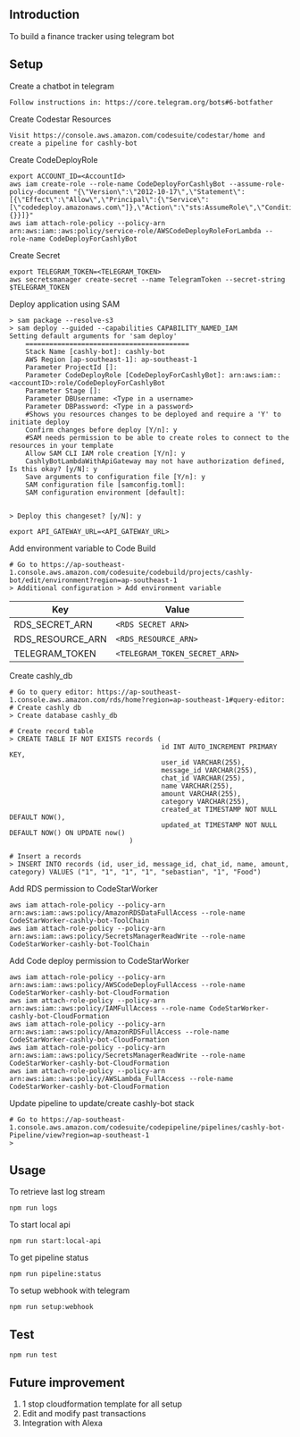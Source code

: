 ## Introduction

To build a finance tracker using telegram bot

## Setup 

Create a chatbot in telegram
```
Follow instructions in: https://core.telegram.org/bots#6-botfather
```

Create Codestar Resources
```
Visit https://console.aws.amazon.com/codesuite/codestar/home and create a pipeline for cashly-bot
```

Create CodeDeployRole
```
export ACCOUNT_ID=<AccountId>
aws iam create-role --role-name CodeDeployForCashlyBot --assume-role-policy-document "{\"Version\":\"2012-10-17\",\"Statement\":[{\"Effect\":\"Allow\",\"Principal\":{\"Service\":[\"codedeploy.amazonaws.com\"]},\"Action\":\"sts:AssumeRole\",\"Condition\":{}}]}"
aws iam attach-role-policy --policy-arn arn:aws:iam::aws:policy/service-role/AWSCodeDeployRoleForLambda --role-name CodeDeployForCashlyBot
```

Create Secret 
```
export TELEGRAM_TOKEN=<TELEGRAM_TOKEN>
aws secretsmanager create-secret --name TelegramToken --secret-string $TELEGRAM_TOKEN
```

Deploy application using SAM
```
> sam package --resolve-s3
> sam deploy --guided --capabilities CAPABILITY_NAMED_IAM
Setting default arguments for 'sam deploy'
	=========================================
	Stack Name [cashly-bot]: cashly-bot
	AWS Region [ap-southeast-1]: ap-southeast-1
	Parameter ProjectId []:
	Parameter CodeDeployRole [CodeDeployForCashlyBot]: arn:aws:iam::<accountID>:role/CodeDeployForCashlyBot
	Parameter Stage []:
	Parameter DBUsername: <Type in a username>
	Parameter DBPassword: <Type in a password>
	#Shows you resources changes to be deployed and require a 'Y' to initiate deploy
	Confirm changes before deploy [Y/n]: y
	#SAM needs permission to be able to create roles to connect to the resources in your template
	Allow SAM CLI IAM role creation [Y/n]: y
	CashlyBotLambdaWithApiGateway may not have authorization defined, Is this okay? [y/N]: y
	Save arguments to configuration file [Y/n]: y
	SAM configuration file [samconfig.toml]:
	SAM configuration environment [default]:


> Deploy this changeset? [y/N]: y

export API_GATEWAY_URL=<API_GATEWAY_URL>

```

Add environment variable to Code Build
```
# Go to https://ap-southeast-1.console.aws.amazon.com/codesuite/codebuild/projects/cashly-bot/edit/environment?region=ap-southeast-1
> Additional configuration > Add environment variable
```

| Key | Value |
|---|---|
| RDS_SECRET_ARN | `<RDS SECRET ARN>` | 
| RDS_RESOURCE_ARN | `<RDS_RESOURCE_ARN>` |
| TELEGRAM_TOKEN | `<TELEGRAM_TOKEN_SECRET_ARN>` |

Create cashly_db
```
# Go to query editor: https://ap-southeast-1.console.aws.amazon.com/rds/home?region=ap-southeast-1#query-editor:
# Create cashly db
> Create database cashly_db

# Create record table
> CREATE TABLE IF NOT EXISTS records (
                                      id INT AUTO_INCREMENT PRIMARY KEY,
                                      user_id VARCHAR(255),
                                      message_id VARCHAR(255),
                                      chat_id VARCHAR(255),
                                      name VARCHAR(255), 
                                      amount VARCHAR(255), 
                                      category VARCHAR(255),
                                      created_at TIMESTAMP NOT NULL DEFAULT NOW(),
                                      updated_at TIMESTAMP NOT NULL DEFAULT NOW() ON UPDATE now()
                              )

# Insert a records
> INSERT INTO records (id, user_id, message_id, chat_id, name, amount, category) VALUES ("1", "1", "1", "1", "sebastian", "1", "Food")
```

Add RDS permission to CodeStarWorker
```
aws iam attach-role-policy --policy-arn arn:aws:iam::aws:policy/AmazonRDSDataFullAccess --role-name CodeStarWorker-cashly-bot-ToolChain
aws iam attach-role-policy --policy-arn arn:aws:iam::aws:policy/SecretsManagerReadWrite --role-name CodeStarWorker-cashly-bot-ToolChain
```

Add Code deploy permission to CodeStarWorker
```
aws iam attach-role-policy --policy-arn arn:aws:iam::aws:policy/AWSCodeDeployFullAccess --role-name CodeStarWorker-cashly-bot-CloudFormation
aws iam attach-role-policy --policy-arn arn:aws:iam::aws:policy/IAMFullAccess --role-name CodeStarWorker-cashly-bot-CloudFormation
aws iam attach-role-policy --policy-arn arn:aws:iam::aws:policy/AmazonRDSFullAccess --role-name CodeStarWorker-cashly-bot-CloudFormation
aws iam attach-role-policy --policy-arn arn:aws:iam::aws:policy/SecretsManagerReadWrite --role-name CodeStarWorker-cashly-bot-CloudFormation
aws iam attach-role-policy --policy-arn arn:aws:iam::aws:policy/AWSLambda_FullAccess --role-name CodeStarWorker-cashly-bot-CloudFormation
```

Update pipeline to update/create cashly-bot stack
```
# Go to https://ap-southeast-1.console.aws.amazon.com/codesuite/codepipeline/pipelines/cashly-bot-Pipeline/view?region=ap-southeast-1
> 
```


## Usage

To retrieve last log stream
```
npm run logs 
```

To start local api
```
npm run start:local-api
```

To get pipeline status
```
npm run pipeline:status
```

To setup webhook with telegram
```
npm run setup:webhook
```


## Test

`npm run test`

## Future improvement

1. 1 stop cloudformation template for all setup
2. Edit and modify past transactions
3. Integration with Alexa

 